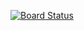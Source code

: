[![Board Status](https://dev.azure.com/Shebelieves670032/621e2cae-2535-43ae-ad90-f7c2a464a700/92349bd0-ff92-47bb-ba53-26fc0ec751d9/_apis/work/boardbadge/43f73e5b-a2e8-4995-8947-4a5f73b0cd00)](https://dev.azure.com/Shebelieves670032/621e2cae-2535-43ae-ad90-f7c2a464a700/_boards/board/t/92349bd0-ff92-47bb-ba53-26fc0ec751d9/Microsoft.RequirementCategory)
